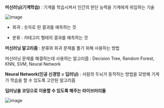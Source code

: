 **머신러닝(기계학습)** : 기계를 학습시켜서 인간의 판단 능력을 기계에게 위임하는 기술

![image](https://user-images.githubusercontent.com/59350891/103688061-9c5e0300-4fd4-11eb-8d80-cb25cafd4555.png)

- 회귀 : 숫자로 된 결과를 예측하는 것

- 분류 : 카테고리 형태의 결과를 예측하는 것

**머신러닝 알고리즘** : 분류와 회귀 문제를 풀기 위해 사용하는 방법

머신러닝 문제를 해결하는데 사용하는 알고리즘 : Decision Tree, Random Forest, KNN, SVM, Neural Network

**Neural Network(인공 신경망 = 딥러닝)** : 사람의 두뇌가 동작하는 방법을 모방해 기계가 학습을 할 수 있도록 고안된 알고리즘

**딥러닝을 코딩으로 이용할 수 있도록 해주는 라이브러리들** 

![image](https://user-images.githubusercontent.com/59350891/103688685-800e9600-4fd5-11eb-84b1-b7ac0fc6958d.png)



